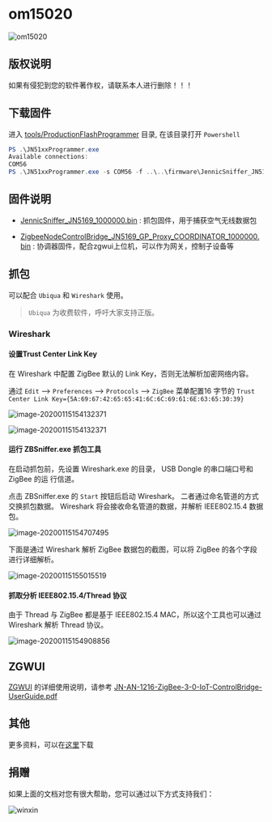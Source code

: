 # om15020

![om15020](./img/OM15020_visual.webp)

## 版权说明

如果有侵犯到您的软件著作权，请联系本人进行删除！！！

## 下载固件

进入 [tools/ProductionFlashProgrammer](./tools/ProductionFlashProgrammer/) 目录, 在该目录打开 `Powershell`

```Powershell
PS .\JN51xxProgrammer.exe
Available connections:
COM56
PS .\JN51xxProgrammer.exe -s COM56 -f ..\..\firmware\JennicSniffer_JN5169_1000000.bin
```

## 固件说明

- [JennicSniffer_JN5169_1000000.bin](./firmware/JennicSniffer_JN5169_1000000.bin) : 抓包固件，用于捕获空气无线数据包

- [ZigbeeNodeControlBridge_JN5169_GP_Proxy_COORDINATOR_1000000.bin](./firmware/ZigbeeNodeControlBridge_JN5169_GP_Proxy_COORDINATOR_1000000.bin) : 协调器固件，配合zgwui上位机，可以作为网关，控制子设备等

## 抓包

可以配合 `Ubiqua` 和 `Wireshark` 使用。

> `Ubiqua` 为收费软件，呼吁大家支持正版。

### Wireshark

#### 设置Trust Center Link Key

在 Wireshark 中配置 ZigBee 默认的 Link Key，否则无法解析加密网络内容。

通过 `Edit` --> `Preferences` --> `Protocols` --> `ZigBee` 菜单配置16 字节的 `Trust Center Link Key={5A:69:67:42:65:65:41:6C:6C:69:61:6E:63:65:30:39}`

![image-20200115154132371](./img/Snipaste_2022-04-01_23-17-34.png)

![image-20200115154132371](./img/Snipaste_2022-04-01_23-18-09.png)

#### 运行 ZBSniffer.exe 抓包工具

在启动抓包前，先设置 Wireshark.exe 的目录， USB Dongle 的串口端口号和 ZigBee 的运
行信道。

点击 ZBSniffer.exe 的 `Start` 按钮后启动 Wireshark。 二者通过命名管道的方式交换抓包数据。 Wireshark 将会接收命名管道的数据，并解析 IEEE802.15.4 数据包。

![image-20200115154707495](./img/Snipaste_2022-04-01_23-18-29.png)

下面是通过 Wireshark 解析 ZigBee 数据包的截图，可以将 ZigBee 的各个字段进行详细解析。

![image-20200115155015519](./img/Snipaste_2022-04-01_23-19-25.png)

#### 抓取分析 IEEE802.15.4/Thread 协议

由于 Thread 与 ZigBee 都是基于 IEEE802.15.4 MAC，所以这个工具也可以通过 Wireshark 解析 Thread 协议。

![image-20200115154908856](./img/Snipaste_2022-04-01_23-20-22.png)

## ZGWUI

[ZGWUI](./tools/ZGWUI/ZGWUI.lnk) 的详细使用说明，请参考 [JN-AN-1216-ZigBee-3-0-IoT-ControlBridge-UserGuide.pdf](./doc/JN-AN-1216-ZigBee-3-0-IoT-ControlBridge-UserGuide.pdf)

## 其他

更多资料，可以在[这里](https://www.nxp.com/pages/jn516x-7x-zigbee-3-0:ZIGBEE-3-0)下载

## 捐赠

如果上面的文档对您有很大帮助，您可以通过以下方式支持我们：

![winxin](./img/weixin.jpg)
